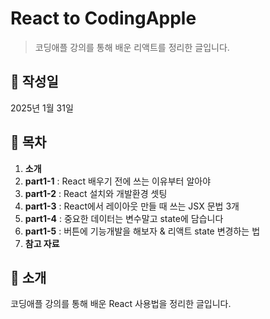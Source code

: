 # React to CodingApple

> 코딩애플 강의를 통해 배운 리액트를 정리한 글입니다.

## 📅 작성일
2025년 1월 31일

## 📌 목차
1. **소개**
2. **part1-1** : React 배우기 전에 쓰는 이유부터 알아야
3. **part1-2** : React 설치와 개발환경 셋팅
4. **part1-3** : React에서 레이아웃 만들 때 쓰는 JSX 문법 3개
5. **part1-4** : 중요한 데이터는 변수말고 state에 담습니다
6. **part1-5** : 버튼에 기능개발을 해보자 & 리액트 state 변경하는 법
17. **참고 자료**

## 📝 소개
코딩애플 강의를 통해 배운 React 사용법을 정리한 글입니다.
